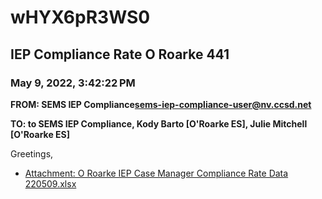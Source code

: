 # wHYX6pR3WS0
## IEP Compliance Rate O Roarke 441
### May 9, 2022, 3:42:22 PM
**FROM: SEMS IEP Compliance<sems-iep-compliance-user@nv.ccsd.net>**

**TO: to SEMS IEP Compliance, Kody Barto [O'Roarke ES], Julie Mitchell [O'Roarke ES]**


Greetings,  





* [Attachment: O Roarke IEP Case Manager Compliance Rate Data 220509.xlsx](wHYX6pR3WS0-attachment-1.xlsx)
